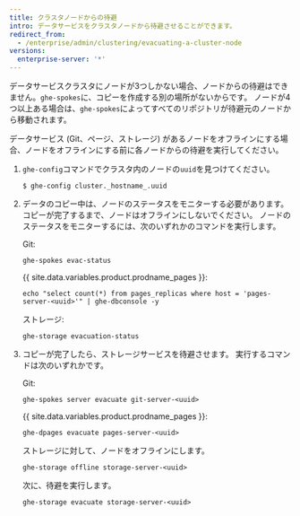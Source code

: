 ```yaml
---
title: クラスタノードからの待避
intro: データサービスをクラスタノードから待避させることができます。
redirect_from:
  - /enterprise/admin/clustering/evacuating-a-cluster-node
versions:
  enterprise-server: '*'
---
```


データサービスクラスタにノードが3つしかない場合、ノードからの待避はできません。`ghe-spokes`に、コピーを作成する別の場所がないからです。 ノードが4つ以上ある場合は、`ghe-spokes`によってすべてのリポジトリが待避元のノードから移動されます。

データサービス (Git、ページ、ストレージ) があるノードをオフラインにする場合、ノードをオフラインにする前に各ノードからの待避を実行してください。

1. `ghe-config`コマンドでクラスタ内のノードの`uuid`を見つけてください。

    ```
    $ ghe-config cluster._hostname_.uuid
    ```

2. データのコピー中は、ノードのステータスをモニターする必要があります。 コピーが完了するまで、ノードはオフラインにしないでください。 ノードのステータスをモニターするには、次のいずれかのコマンドを実行します。

    Git:
    ```
    ghe-spokes evac-status
    ```
    {{ site.data.variables.product.prodname_pages }}:
    ```
    echo "select count(*) from pages_replicas where host = 'pages-server-<uuid>'" | ghe-dbconsole -y
    ```
    ストレージ:
    ```
    ghe-storage evacuation-status
    ```

3. コピーが完了したら、ストレージサービスを待避させます。 実行するコマンドは次のいずれかです。

    Git:
    ```
    ghe-spokes server evacuate git-server-<uuid>
    ```
    {{ site.data.variables.product.prodname_pages }}:
    ```
    ghe-dpages evacuate pages-server-<uuid>
    ```
    ストレージに対して、ノードをオフラインにします。
    ```
    ghe-storage offline storage-server-<uuid>
    ```
      次に、待避を実行します。
    ```
    ghe-storage evacuate storage-server-<uuid>
    ```
